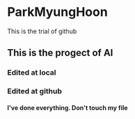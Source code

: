 # ParkMyungHoon
This is the trial of github

## This is the progect of AI


### Edited at local

### Edited at github

#### l've done everything. Don't touch my file